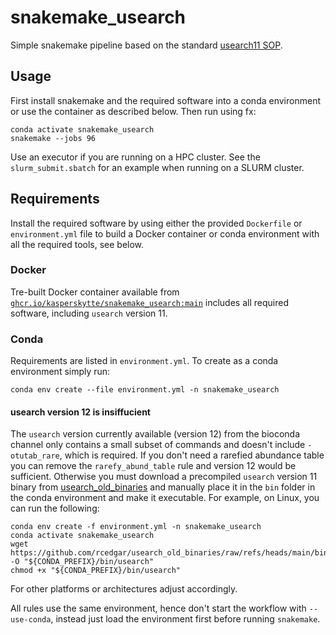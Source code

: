 # snakemake_usearch
Simple snakemake pipeline based on the standard [usearch11 SOP](https://drive5.com/usearch/manual/uparse_pipeline.html).

## Usage
First install snakemake and the required software into a conda environment or use the container as described below. Then run using fx:
```
conda activate snakemake_usearch
snakemake --jobs 96
```

Use an executor if you are running on a HPC cluster. See the `slurm_submit.sbatch` for an example when running on a SLURM cluster.

## Requirements
Install the required software by using either the provided `Dockerfile` or `environment.yml` file to build a Docker container or conda environment with all the required tools, see below.

### Docker
Tre-built Docker container available from [`ghcr.io/kasperskytte/snakemake_usearch:main`](https://github.com/KasperSkytte/snakemake_usearch/pkgs/container/snakemake_usearch) includes all required software, including `usearch` version 11.

### Conda
Requirements are listed in `environment.yml`. To create as a conda environment simply run:
```
conda env create --file environment.yml -n snakemake_usearch
```

#### usearch version 12 is insiffucient
The `usearch` version currently available (version 12) from the bioconda channel only contains a small subset of commands and doesn't include `-otutab_rare`, which is required. If  you don't need a rarefied abundance table you can remove the `rarefy_abund_table` rule and version 12 would be sufficient. Otherwise you must download a precompiled `usearch` version 11 binary from [usearch_old_binaries](https://github.com/rcedgar/usearch_old_binaries/) and manually place it in the `bin` folder in the conda environment and make it executable. For example, on Linux, you can run the following:

```
conda env create -f environment.yml -n snakemake_usearch
conda activate snakemake_usearch
wget https://github.com/rcedgar/usearch_old_binaries/raw/refs/heads/main/bin/usearch11.0.667_i86linux64 -O "${CONDA_PREFIX}/bin/usearch"
chmod +x "${CONDA_PREFIX}/bin/usearch"
```

For other platforms or architectures adjust accordingly.

All rules use the same environment, hence don't start the workflow with `--use-conda`, instead just load the environment first before running `snakemake`.
